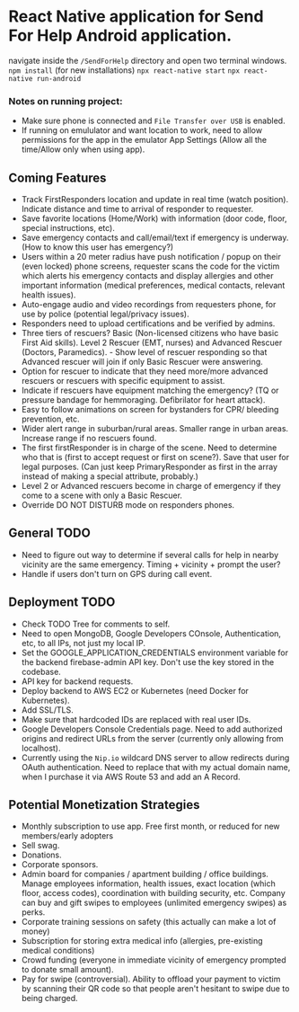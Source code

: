 # React Native application for Send For Help Android application.

navigate inside the `/SendForHelp` directory and open two terminal windows.
`npm install` (for new installations)
`npx react-native start`
`npx react-native run-android`

### Notes on running project:
- Make sure phone is connected and `File Transfer over USB` is enabled.
- If running on emululator and want location to work, need to allow permissions for the app in the emulator App Settings (Allow all the time/Allow only when using app). 

## Coming Features
- Track FirstResponders location and update in real time (watch position). Indicate distance and time to arrival of responder to requester.
- Save favorite locations (Home/Work) with information (door code, floor, special instructions, etc).
- Save emergency contacts and call/email/text if emergency is underway. (How to know this user has emergency?)
- Users within a 20 meter radius have push notification / popup on their (even locked) phone screens, requester scans the code for the victim which alerts his emergency contacts and display allergies and other important information (medical preferences, medical contacts, relevant health issues).
- Auto-engage audio and video recordings from requesters phone, for use by police (potential legal/privacy issues).   
- Responders need to upload certifications and be verified by admins. 
- Three tiers of rescuers? Basic (Non-licensed citizens who have basic First Aid skills). Level 2 Rescuer (EMT, nurses) and Advanced Rescuer (Doctors, Paramedics). - Show level of rescuer responding so that Advanced rescuer will join if only Basic Rescuer were answering. 
- Option for rescuer to indicate that they need more/more advanced rescuers or rescuers with specific equipment to assist.
- Indicate if rescuers have equipment matching the emergency? (TQ or pressure bandage for hemmoraging. Defibrilator for heart attack).
- Easy to follow animations on screen for bystanders for CPR/ bleeding prevention, etc.
- Wider alert range in suburban/rural areas. Smaller range in urban areas. Increase range if no rescuers found.
- The first firstResponder is in charge of the scene. Need to determine who that is (first to accept request or first on scene?). Save that user for legal purposes. (Can just keep PrimaryResponder as first in the array instead of making a special attribute, probably.)
- Level 2 or Advanced rescuers become in charge of emergency if they come to a scene with only a Basic Rescuer. 
- Override DO NOT DISTURB mode on responders phones.

## General TODO
- Need to figure out way to determine if several calls for help in nearby vicinity are the same emergency. Timing + vicinity + prompt the user?
- Handle if users don't turn on GPS during call event.
## Deployment TODO
- Check TODO Tree for comments to self.
- Need to open MongoDB, Google Developers COnsole, Authentication, etc, to all IPs, not just my local IP.
- Set the GOOGLE_APPLICATION_CREDENTIALS environment variable for the backend firebase-admin API key. Don't use the key stored in the codebase. 
- API key for backend requests.
- Deploy backend to AWS EC2 or Kubernetes (need Docker for Kubernetes).
- Add SSL/TLS.
- Make sure that hardcoded IDs are replaced with real user IDs.
- Google Developers Console Credentials page. Need to add authorized origins and redirect URLs from the server (currently only allowing from localhost).
- Currently using the `Nip.io` wildcard DNS server to allow redirects during OAuth authentication. Need to replace that with my actual domain name, when I purchase it via AWS Route 53 and add an A Record.

## Potential Monetization Strategies

- Monthly subscription to use app. Free first month, or reduced for new members/early adopters
- Sell swag.
- Donations.
- Corporate sponsors.
- Admin board for companies / apartment building / office buildings. Manage employees information, health issues, exact location (which floor, access codes), coordination with building security, etc. Company can buy and gift swipes to employees (unlimited emergency swipes) as perks.
- Corporate training sessions on safety (this actually can make a lot of money)
- Subscription for storing extra medical info (allergies, pre-existing medical conditions)
- Crowd funding (everyone in immediate vicinity of emergency prompted to donate small amount).
- Pay for swipe (controversial). Ability to offload your payment to victim by scanning their QR code so that people aren't hesitant to swipe due to being charged.
